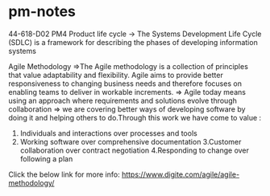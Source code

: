 # pm-notes
44-618-D02 PM4
Product life cycle 
-> The Systems Development Life Cycle (SDLC) is a framework for describing the phases of developing information systems

Agile Methodology
=>The Agile methodology is a collection of principles that value adaptability and flexibility. Agile  aims to provide better responsiveness to changing business needs and therefore focuses on enabling teams to deliver in workable increments.
=> Agile today means using an approach where requirements and solutions evolve through collaboration
=> we are covering better ways of developing software by doing it and helping others to do.Through this work we have come to value :
  1. Individuals and interactions over processes and tools
  2. Working software over comprehensive documentation
  3.Customer collaboration over contract negotiation 
  4.Responding to change over following a plan
  
Click the below link for more info:
https://www.digite.com/agile/agile-methodology/
